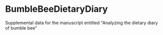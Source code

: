 # BumbleBeeDietaryDiary
Supplemental data for the manuscript entitled "Analyzing the dietary diary of bumble bee"
